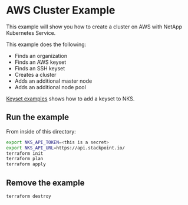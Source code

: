 # AWS Cluster Example

This example will show you how to create a cluster on AWS with NetApp Kubernetes Service.

This example does the following:

- Finds an organization
- Finds an AWS keyset
- Finds an SSH keyset
- Creates a cluster
- Adds an additional master node
- Adds an additional node pool

[Keyset examples](/examples/keysets#adding-a-cloud-provider-keyset-for-aws) shows how to add a keyset to NKS.

## Run the example

From inside of this directory:

```bash
export NKS_API_TOKEN=<this is a secret>
export NKS_API_URL=https://api.stackpoint.io/
terraform init
terraform plan
terraform apply
```

## Remove the example

```bash
terraform destroy
```
